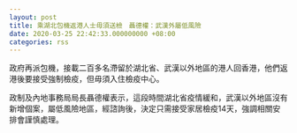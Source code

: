 ```yaml
---
layout: post
title: 乘湖北包機返港人士毋須送檢　聶德權：武漢外屬低風險
date: 2020-03-25 22:42:33.000000000 +08:00
categories: rss
---
```


政府再派包機，接載二百多名滯留於湖北省、武漢以外地區的港人回香港，他們返港後要接受強制檢疫，但毋須入住檢疫中心。

政制及內地事務局局長聶德權表示，這段時間湖北省疫情緩和，武漢以外地區沒有新增個案，屬低風險地區，經諮詢後，決定只需接受家居檢疫14天，強調相關安排會謹慎處理。
